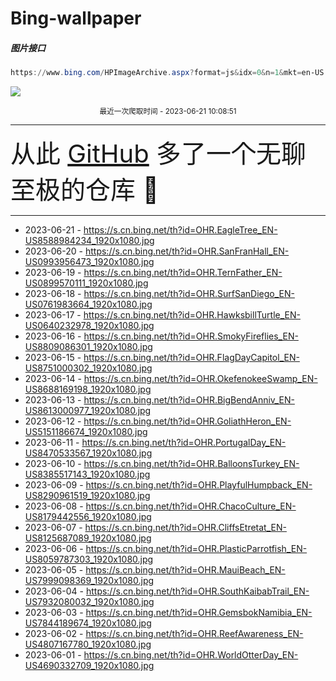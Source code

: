 # Bing-wallpaper

##### 图片接口

```powershell
https://www.bing.com/HPImageArchive.aspx?format=js&idx=0&n=1&mkt=en-US
```

 ![](https://s.cn.bing.net/th?id=OHR.EagleTree_EN-US8588984234_1920x1080.jpg)

<p align='center' >
    <small>
        最近一次爬取时间 - 2023-06-21 10:08:51
    </small>
    <br>
    <hr>
    <font size=7>
        <small>
           从此 <a href='https://github.com/'>GitHub</a> 多了一个无聊至极的仓库  🍳
        </small>
    </font>
    <hr>
</p>


- 2023-06-21 - https://s.cn.bing.net/th?id=OHR.EagleTree_EN-US8588984234_1920x1080.jpg 
- 2023-06-20 - https://s.cn.bing.net/th?id=OHR.SanFranHall_EN-US0993956473_1920x1080.jpg 
- 2023-06-19 - https://s.cn.bing.net/th?id=OHR.TernFather_EN-US0899570111_1920x1080.jpg 
- 2023-06-18 - https://s.cn.bing.net/th?id=OHR.SurfSanDiego_EN-US0761983664_1920x1080.jpg 
- 2023-06-17 - https://s.cn.bing.net/th?id=OHR.HawksbillTurtle_EN-US0640232978_1920x1080.jpg 
- 2023-06-16 - https://s.cn.bing.net/th?id=OHR.SmokyFireflies_EN-US8809086301_1920x1080.jpg 
- 2023-06-15 - https://s.cn.bing.net/th?id=OHR.FlagDayCapitol_EN-US8751000302_1920x1080.jpg 
- 2023-06-14 - https://s.cn.bing.net/th?id=OHR.OkefenokeeSwamp_EN-US8688169198_1920x1080.jpg 
- 2023-06-13 - https://s.cn.bing.net/th?id=OHR.BigBendAnniv_EN-US8613000977_1920x1080.jpg 
- 2023-06-12 - https://s.cn.bing.net/th?id=OHR.GoliathHeron_EN-US5151186674_1920x1080.jpg 
- 2023-06-11 - https://s.cn.bing.net/th?id=OHR.PortugalDay_EN-US8470533567_1920x1080.jpg 
- 2023-06-10 - https://s.cn.bing.net/th?id=OHR.BalloonsTurkey_EN-US8385517143_1920x1080.jpg 
- 2023-06-09 - https://s.cn.bing.net/th?id=OHR.PlayfulHumpback_EN-US8290961519_1920x1080.jpg 
- 2023-06-08 - https://s.cn.bing.net/th?id=OHR.ChacoCulture_EN-US8179442556_1920x1080.jpg 
- 2023-06-07 - https://s.cn.bing.net/th?id=OHR.CliffsEtretat_EN-US8125687089_1920x1080.jpg 
- 2023-06-06 - https://s.cn.bing.net/th?id=OHR.PlasticParrotfish_EN-US8059787303_1920x1080.jpg 
- 2023-06-05 - https://s.cn.bing.net/th?id=OHR.MauiBeach_EN-US7999098369_1920x1080.jpg 
- 2023-06-04 - https://s.cn.bing.net/th?id=OHR.SouthKaibabTrail_EN-US7932080032_1920x1080.jpg 
- 2023-06-03 - https://s.cn.bing.net/th?id=OHR.GemsbokNamibia_EN-US7844189674_1920x1080.jpg 
- 2023-06-02 - https://s.cn.bing.net/th?id=OHR.ReefAwareness_EN-US4807167780_1920x1080.jpg 
- 2023-06-01 - https://s.cn.bing.net/th?id=OHR.WorldOtterDay_EN-US4690332709_1920x1080.jpg 
